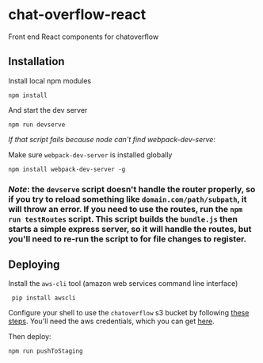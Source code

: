 # chat-overflow-react
Front end React components for chatoverflow

## Installation

Install local npm modules

```npm install```

And start the dev server

```npm run devserve```

*If that script fails because node can't find webpack-dev-serve*:

Make sure `webpack-dev-server` is installed globally

```npm install webpack-dev-server -g```


### *Note*: the `devserve` script doesn't handle the router properly, so if you try to reload something like `domain.com/path/subpath`, it will throw an error. If you need to use the routes, run the `npm run testRoutes` script. This script builds the `bundle.js` then starts a simple express server, so it will handle the routes, but you'll need to re-run the script to for file changes to register.


## Deploying

Install the `aws-cli` tool (amazon web services command line interface)

``` pip install awscli```

Configure your shell to use the `chatoverflow` s3 bucket by following [these steps](http://docs.aws.amazon.com/cli/latest/userguide/cli-chap-getting-started.html). You'll need the aws credentials, which you can get [here](https://drive.google.com/open?id=0BxI3aj0CvwjudDJITEx6LUJxNVE).

Then deploy:

```npm run pushToStaging```

